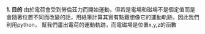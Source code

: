**1. 目的**
由於電荷會受到勞倫茲力而開始運動，但若是電場和磁場不是個定值而是會隨著位置不同而改變的話，用紙筆計算其實有點難想像它的運動軌跡。因此我們利用python，
幫我們畫出電荷的運動軌跡，而電磁場是位置x,y,z的函數
